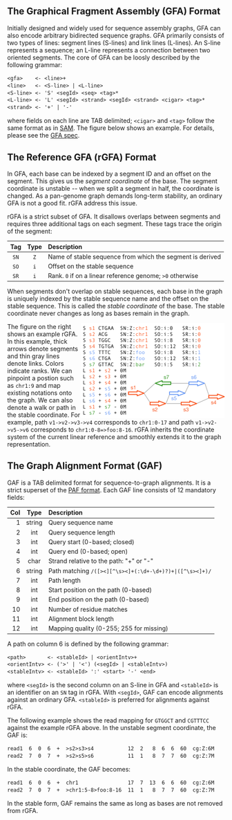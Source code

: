 ## The Graphical Fragment Assembly (GFA) Format

Initially designed and widely used for sequence assembly graphs, GFA can also
encode arbitrary bidirected sequence graphs. GFA primarily consists of two
types of lines: segment lines (S-lines) and link lines (L-lines). An S-line
represents a sequence; an L-line represents a connection between two oriented
segments. The core of GFA can be loosly described by the following grammar:

```txt
<gfa>    <- <line>+
<line>   <- <S-line> | <L-line>
<S-line> <- 'S' <segId> <seq> <tag>*
<L-line> <- 'L' <segId> <strand> <segId> <strand> <cigar> <tag>*
<strand> <- '+' | '-'
```

where fields on each line are TAB delimited; `<cigar>` and `<tag>` follow the
same format as in [SAM][sam]. The figure below shows an example. For details,
please see the [GFA spec][gfa1].

## The Reference GFA (rGFA) Format

In GFA, each base can be indexed by a segment ID and an offset on the segment.
This gives us the *segment coordinate* of the base. The segment coordinate is
unstable -- when we split a segment in half, the coordinate is changed. As a
pan-genome graph demands long-term stability, an ordinary GFA is not a good
fit. rGFA address this issue.

rGFA is a strict subset of GFA. It disallows overlaps between segments and
requires three additional tags on each segment. These tags trace the origin of
the segment:

|Tag |Type|Description|
|:--:|:--:|:----------|
|`SN`|`Z` |Name of stable sequence from which the segment is derived|
|`SO`|`i` |Offset on the stable sequence|
|`SR`|`i` |Rank. `0` if on a linear reference genome; `>0` otherwise|

When segments don't overlap on stable sequences, each base in the graph is
uniquely indexed by the stable sequence name and the offset on the stable
sequence. This is called the *stable coordinate* of the base. The stable
coordinate never changes as long as bases remain in the graph.

<img align="right" width="334" src="example1.png"/>

The figure on the right shows an example rGFA. In this example, thick arrows
denote segments and thin gray lines denote links. Colors indicate ranks.
We can pinpoint a postion such as `chr1:9` and map existing notations onto the
graph. We can also denote a walk or path in the stable coordinate. For example,
path `v1->v2->v3->v4` corresponds to `chr1:0-17` and path `v1->v2->v5->v6`
corresponds to `chr1:0-8=>foo:8-16`. rGFA inherits the coordinate system of the
current linear reference and smoothly extends it to the graph representation.

## The Graph Alignment Format (GAF)

GAF is a TAB delimited format for sequence-to-graph alignments. It is a strict
superset of the [PAF format][paf]. Each GAF line consists of 12 mandatory
fields:

|Col|Type  |Description|
|--:|:----:|:----------|
|1  |string|Query sequence name|
|2  |int   |Query sequence length|
|3  |int   |Query start (0-based; closed)|
|4  |int   |Query end (0-based; open)|
|5  |char  |Strand relative to the path: "+" or "-"|
|6  |string|Path matching `/([><][^\s><]+(:\d+-\d+)?)+\|([^\s><]+)/`|
|7  |int   |Path length|
|8  |int   |Start position on the path (0-based)|
|9  |int   |End position on the path (0-based)|
|10 |int   |Number of residue matches|
|11 |int   |Alignment block length|
|12 |int   |Mapping quality (0-255; 255 for missing)|

A path on column 6 is defined by the following grammar:
```txt
<path>       <- <stableId> | <orientIntv>+
<orientIntv> <- ('>' | '<') (<segId> | <stableIntv>)
<stableIntv> <- <stableId> ':' <start> '-' <end>
```
where `<segId>` is the second column on an S-line in GFA and `<stableId>` is an
identifier on an `SN` tag in rGFA. With `<segId>`, GAF can encode alignments
against an ordinary GFA. `<stableId>` is preferred for alignments against rGFA.

The following example shows the read mapping for `GTGGCT` and `CGTTTCC` against
the example rGFA above. In the unstable segment coordinate, the GAF is:
```txt
read1  6  0  6  +  >s2>s3>s4           12  2   8  6  6  60  cg:Z:6M
read2  7  0  7  +  >s2>s5>s6           11  1   8  7  7  60  cg:Z:7M
```
In the stable coordinate, the GAF becomes:
```txt
read1  6  0  6  +  chr1                17  7  13  6  6  60  cg:Z:6M
read2  7  0  7  +  >chr1:5-8>foo:8-16  11  1   8  7  7  60  cg:Z:7M
```
In the stable form, GAF remains the same as long as bases are not removed from
rGFA.

[sam]: https://en.wikipedia.org/wiki/SAM_(file_format)
[gfa1]: https://github.com/GFA-spec/GFA-spec/blob/master/GFA1.md
[paf]: https://github.com/lh3/miniasm/blob/master/PAF.md
